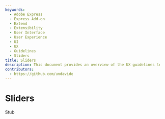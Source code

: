 ```yaml
---
keywords:
  - Adobe Express
  - Express Add-on 
  - Extend
  - Extensibility
  - User Interface
  - User Experience
  - UI
  - UX
  - Guidelines
  - Sliders
title: Sliders
description: This document provides an overview of the UX guidelines to follow when designing your Adobe Express add-on.
contributors:
  - https://github.com/undavide
---
```


# Sliders

Stub